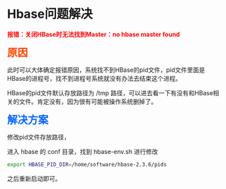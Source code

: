 # Hbase问题解决

**<font color=Red>
报错：关闭HBase时无法找到Master：no hbase master found
</font>**

<font color=OrangeRed size=5><b>原因</b></font>

此时可以大体确定报错原因，系统找不到HBase的pid文件，pid文件里面是HBase的进程号，找不到进程号系统就没有办法去结束这个进程。

HBase的pid文件默认存放路径为 /tmp 路径，可以进去看一下有没有和HBase相关的文件。肯定没有，因为很有可能被操作系统删掉了。




<font color=#0066FF size=5><b>解决方案</b></font>

修改pid文件存放路径，

进入 hbase 的 conf 目录，找到 hbase-env.sh 进行修改
```sh
export HBASE_PID_DIR=/home/software/hbase-2.3.6/pids
```
之后重新启动即可。